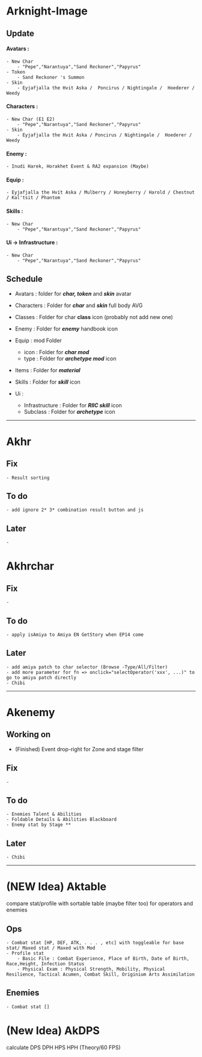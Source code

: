 # Arknight-Image
## Update
#### Avatars : 
    - New Char
        - "Pepe","Narantuya","Sand Reckoner","Papyrus"
    - Token
        - Sand Reckoner 's Summon
    - Skin
        - Eyjafjalla the Hvit Aska /  Poncirus / Nightingale /  Hoederer / Weedy
#### Characters :
    - New Char (E1 E2)
        - "Pepe","Narantuya","Sand Reckoner","Papyrus"
    - Skin
        - Eyjafjalla the Hvit Aska / Poncirus / Nightingale /  Hoederer / Weedy
#### Enemy : 
    - Inudi Harek, Horakhet Event & RA2 expansion (Maybe)
#### Equip : 
    - Eyjafjalla the Hvít Aska / Mulberry / Honeyberry / Harold / Chestnut / Kal'tsit / Phantom
#### Skills :
    - New Char
        - "Pepe","Narantuya","Sand Reckoner","Papyrus"
#### Ui -> Infrastructure :
    - New Char
        - "Pepe","Narantuya","Sand Reckoner","Papyrus"
## Schedule

- Avatars : folder for ***char, token*** and ***skin*** avatar

- Characters : Folder for ***char*** and ***skin*** full body AVG

- Classes : Folder for char **class** icon (probably not add new one)

- Enemy : Folder for ***enemy*** handbook icon

- Equip : mod Folder
    - icon : Folder for ***char mod***
    - type : Folder for ***archetype mod*** icon

- Items : Folder for ***material***

- Skills : Folder for ***skill*** icon

- Ui :
    - Infrastructure : Folder for ***RIIC skill*** icon
    - Subclass : Folder for ***archetype*** icon

---

# Akhr
## Fix
    - Result sorting
## To do
    - add ignore 2* 3* combination result button and js
## Later
    - 

# Akhrchar
## Fix
    - 
## To do
    - apply isAmiya to Amiya EN GetStory when EP14 come
## Later
    - add amiya patch to char selector (Browse -Type/All/Filter)
    - add more parameter for fn => onclick="selectOperator('xxx', ...)" to go to amiya patch directly
    - Chibi

---

# Akenemy
## Working on
- (Finished) Event drop-right for Zone and stage filter
## Fix
    -
## To do
    - Enemies Talent & Abilities
    - Foldable Details & Abilities Blackboard
    - Enemy stat by Stage **
## Later
    - Chibi

---

# (NEW Idea) Aktable
compare stat/profile with sortable table (maybe filter too) for operators and enemies
## Ops
    - Combat stat [HP, DEF, ATK, . . . , etc] with toggleable for base stat/ Maxed stat / Maxed with Mod
    - Profile stat
        - Basic File : Combat Experience, Place of Birth, Date of Birth, Race,Height, Infection Status
        - Physical Exam : Physical Strength, Mobility, Physical Resilience, Tactical Acumen, Combat Skill, Originium Arts Assimilation
## Enemies
    - Combat stat []

# (New Idea) AkDPS
calculate DPS DPH HPS HPH (Theory/60 FPS)